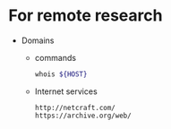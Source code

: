 # For remote research
- Domains
  - commands
    ~~~sh
    whois ${HOST}
    ~~~

  - Internet services
    ~~~
    http://netcraft.com/
    https://archive.org/web/
    ~~~


